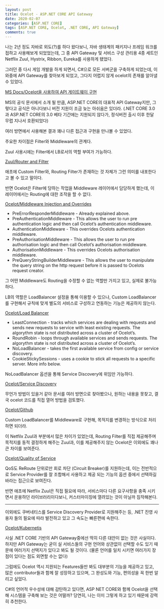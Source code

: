 ```yaml
---
layout: post
title: Ocelot - ASP.NET CORE API Gateway 
date: 2020-02-07
categories: [ASP.NET CORE]
tags: [ASP.NET CORE, Ocelot, .NET CORE, API Gateway]
comments: true
---
```


나는 2년 정도 자바로 외도(?)를 하다 왔다보니, 자바 생태계의 패키지나 프레임 워크를 접하고 사용해보게 되었었는데, 그 중 API Gateway 및 서비스 구성 관리용 4종 세트인 Netflix Zuul, Hystrix, Ribbon, Eureka를 사용하게 됐었다.

그러던 중 다시 게임 개발을 하게 되면서, C#으로 모든 서버군을 구축하게 되었는데, 이 와중에 API Gateway를 찾아보게 되었고, 그다지 어렵지 않게 ocelot의 존재를 알아낼 수 있었다.

[MS Docs/Ocelot을 사용하여 API 게이트웨이 구현](https://docs.microsoft.com/ko-kr/dotnet/architecture/microservices/multi-container-microservice-net-applications/implement-api-gateways-with-ocelot)

MS의 공식 문서에서 소개 될 만큼, ASP.NET CORE의 대표적 API Gateway지만, 그렇다고 공식은 아니다보니 버전 지원이 조금 늦는 아쉬움은 있더라. (.NET CORE 3.0과 ASP.NET CORE의 3.0 베타 기간에는 지원되지 않다가, 정식버전 출시 이후 한달 무렵 지나서 호환되었다)

여러 방면에서 사용해본 결과 꽤나 다른 접근과 구현을 만나볼 수 있었다.

주요한 차이점은 Filter와 Middleware의 관계다.

Zuul 사용시에는 Filter에서 LB로서의 역할 부여가 가능하다.

[Zuul/Router and Filter](https://cloud.spring.io/spring-cloud-netflix/multi/multi__router_and_filter_zuul.html#_enablezuulproxy_filters)

애초에 Custom Filter와, Routing Filter가 존재하는 것 자체가 그런 의미를 내포한다고 볼 수 있고 말이다.


반면 Ocelot은 Filter에 당하는 작업을 Middleware 레이어에서 담당하게 했는데, 이 레이어에서는 Routing에 대한 조작을 할 수 없다.

[Ocelot/Middleware Injection and Overrides](https://ocelot.readthedocs.io/en/latest/features/middlewareinjection.html)

* PreErrorResponderMiddleware - Already explained above.
* PreAuthenticationMiddleware - This allows the user to run pre authentication logic and then call Ocelot’s authentication middleware.
* AuthenticationMiddleware - This overrides Ocelots authentication middleware.
* PreAuthorisationMiddleware - This allows the user to run pre authorisation logic and then call Ocelot’s authorisation middleware.
* AuthorisationMiddleware - This overrides Ocelots authorisation middleware.
* PreQueryStringBuilderMiddleware - This allows the user to manipulate the query string on the http request before it is passed to Ocelots request creator.

그 어떤 Middleware도 Routing을 수정할 수 없는 역할만 가지고 있고, 실제로 불가능하다.

LB의 역할은 LoadBalancer 설정을 통해 이용할 수 있으나, Custom LoadBalancer를 구현해서 규칙에 맞게 별도의 서비스로 구성하고 연동하는 기능은 제공하지 않는다. 

[Ocelot/Load Balancer](https://ocelot.readthedocs.io/en/latest/features/loadbalancer.html)

* LeastConnection - tracks which services are dealing with requests and sends new requests to service with least existing requests. The algorythm state is not distributed across a cluster of Ocelot’s.
* RoundRobin - loops through available services and sends requests. The algorythm state is not distributed across a cluster of Ocelot’s.
* NoLoadBalancer - takes the first available service from config or service discovery.
* CookieStickySessions - uses a cookie to stick all requests to a specific server. More info below.


NoLoadBalancer 옵션을 통해 Service Discovery에 위임만 가능하다.

[Ocelot/Service Discovery](https://ocelot.readthedocs.io/en/latest/features/servicediscovery.html)


무언가 방법이 있을거 같아 문서를 여러 방면으로 찾아봤으나, 원하는 내용을 못찾고, 결국 ocelot 코드를 직접 열어 방법을 검토했다.


[Ocelot/Github](https://github.com/ThreeMammals/Ocelot)


Custom LoadBalancer를 Middleware로 구현해, 목적지를 변경하는 방식으로 처리하면 되더라.

이 Netfilx Zuul과 부분에서 많은 차이가 있었는데, Routing Filter를 직접 제공해주며 목적지를 동적 결정하게 해주는 Zuul과, 이를 제공해주지 않는 Ocelot은 이외에도 꽤나 큰 차이를 보여준다.

 

[Ocelot/Quality of Service](https://ocelot.readthedocs.io/en/latest/features/qualityofservice.html)


QoS도 ReRoute 단위로만 회로 차단 (Circuit Breaker)를 지원하는데, 이는 전반적으로 Service Provider를 잘 조합해서 사용하고 제공 되는 기능의 옵션 중에서 선택하길 바라는 접근으로 보여진다.


반면 애초에 Netflix Zuul은 직접 필요에 따라, 서비스마다 다른 요구사항을 충족 시키면서 운용하던 라이브러리이다보니, 커스터마이징에 열려있는 것이 아닐까 짐작해본다.

---


이외에도 쿠버네티스를 Service Discovery Provider로 지원해주는 등, .NET 진영 사용자 들의 필요에 따라 발전하고 있고 그 속도는 빠른편에 속한다.
 

[Ocelot/Kubernetis](https://ocelot.readthedocs.io/en/latest/features/kubernetes.html)

 
사실 .NET CORE 기반의 API Gateway중에선 딱히 다른 대안이 없는 것은 사실이다. 하지만 API Gateway는 굳이 실 서비스들의 구현 언어와 상관없이 선택할 수도 있기 때문에 여러가지 선택지가 있다고 봐도 될 것이다. (물론 언어를 일치 시키면 여러가지 장점이 있다는 점도 외면할 수는 없다)

 
그럼에도 Ocelot 역시 지원되는 Features들만 봐도 대부분의 기능을 제공하고 있고, 많은 contributor들과 함께 잘 성장하고 있으며, 그 완성도와 기능, 편의성을 꼭 한번 알리고 싶었다.

 
C#의 언어적 우수성에 대해 감탄하고 있다면, ASP NET CORE와 함께 Ocelot을 선택해 시스템을 구축해 보는 것은 어떨까? 당연히, 나는 이미 그렇게 하고 있기 때문에 강력히 추천한다.
